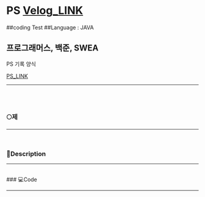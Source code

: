 # PS    [Velog_LINK](https://velog.io/@admin1194)
##coding Test
##Language : JAVA



## 프로그래머스, 백준, SWEA


PS 기록 양식

[PS_LINK](https://velog.io/@admin1194)
***
<br><br>
### 🌕제

---

<br>

### 📢Description

---


<br>
### 💻Code

---
```javascript